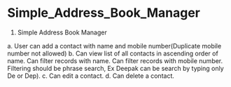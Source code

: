 # Simple_Address_Book_Manager

1.	Simple Address Book Manager

a.	User can add a contact with name and mobile number(Duplicate mobile number not allowed)
b.	Can view list of all contacts in ascending order of name.
                  	Can filter records with name.
                  	Can filter records with mobile number.
                  	Filtering should be phrase search, Ex Deepak can be search by typing only De or Dep).
c.	Can edit a contact.
d.	Can delete a contact.
